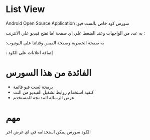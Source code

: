 # List View
Android Open Source Application :سورس كود خاص بالست فيو 

به عدد من الواجهات وعند الضغط علي اي صفحة اما تفتح فيديو علي الانترنت  :



:به صفحة الخصوية وصفحة الفيس وقناتنا علي اليوتيوب 


: إضافة اعلانات على الكود



# الفائدة من هذا السورس
- برمجة لست فيو قائمة
- كبفبة استخدام روابط تشغيل الفيديو من النت 
- عرض الرسالة المدمجة للمستخدم 



# مهم


 
الكود سورس يمكن استخدامه في اي غرض اخر 
